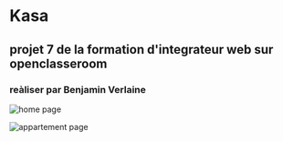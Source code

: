 # Kasa

## projet 7 de la formation d'integrateur web sur openclasseroom

### reàliser par Benjamin Verlaine

![home page](./public/Opera%20Instantané_2024-07-30_142232_localhost.png "home page")

![appartement page](./public/Opera%20Instantané_2024-07-30_142422_localhost.png "appartement page")
